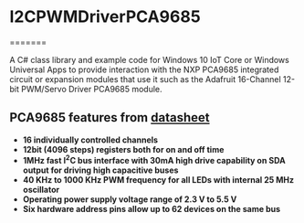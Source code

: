 # I2CPWMDriverPCA9685
=======

A C# class library and example code for Windows 10 IoT Core or Windows Universal Apps to provide interaction with the NXP PCA9685 
integrated circuit or expansion modules that use it such as the Adafruit 16-Channel 12-bit PWM/Servo Driver PCA9685 module.

PCA9685 features from [datasheet](http://www.nxp.com/documents/data_sheet/PCA9685.pdf)
--------

*	**16 individually controlled channels**
*	**12bit (4096 steps) registers both for on and off time**
*	**1MHz fast I<sup>2</sup>C bus interface with 30mA high drive capability on SDA output for driving high capacitive buses**
*	**40 KHz to 1000 KHz PWM frequency for all LEDs with internal 25 MHz oscillator**
*	**Operating power supply voltage range of 2.3 V to 5.5 V**
*	**Six hardware address pins allow up to 62 devices on the same bus**
